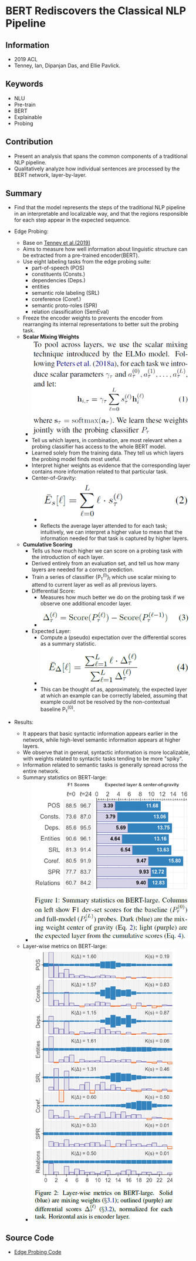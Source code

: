 # BERT Rediscovers the Classical NLP Pipeline
## Information
- 2019 ACL
- Tenney, Ian, Dipanjan Das, and Ellie Pavlick.

## Keywords
- NLU
- Pre-train
- BERT
- Explainable
- Probing

## Contribution
- Present an analysis that spans the common components of a traditional NLP pipeline.
- Qualitatively analyze how individual sentences are processed by the BERT network, layer-by-layer.

## Summary
- Find that the model represents the steps of the traditional NLP pipeline in an interpretable and localizable way, and that the regions responsible for each step appear in the expected sequence.

- Edge Probing:
	- Base on [Tenney et al.(2019)](https://arxiv.org/abs/1905.06316)
	- Aims to measure how well information about linguistic structure can be extracted from a pre-trained encoder(BERT).
	- Use eight labeling tasks from the edge probing suite:
		- part-of-speech (POS)
		- constituents (Consts.)
		- dependencies (Deps.)
		- entities
		- semantic role labeling (SRL)
		- coreference (Coref.)
		- semantic proto-roles (SPR)
		- relation classification (SemEval)
	- Freeze the encoder weights to prevents the encoder from rearranging its internal representations to better suit the probing task.
	- **Scalar Mixing Weights**
		- ![Scalar Mixing Weights](pic/BERT_Rediscovers_the_Classical_NLP_Pipeline_fig1.PNG)
		- Tell us which layers, in combination, are most relevant when a probing classifier has access to the whole BERT model.
		- Learned solely from the training data. They tell us which layers the probing model finds most useful.
		- Interpret higher weights as evidence that the corresponding layer contains more information related to that particular task.
		- Center-of-Gravity:
			- ![Center-of-Gravity](pic/BERT_Rediscovers_the_Classical_NLP_Pipeline_fig2.PNG)
			- Reflects the average layer attended to for each task; intuitively, we can interpret a higher value to mean that the information needed for that task is captured by higher layers.
	- **Cumulative Scoring**
		- Tells us how much higher we can score on a probing task with the introduction of each layer.
		- Derived entirely from an evaluation set, and tell us how many layers are needed for a correct prediction.
		- Train a series of classifier {P<sub>τ</sub><sup>(l)</sup>}<sub>l</sub> which use scalar mixing to attend to current layer as well as all previous layers.
		- Differential Score:
			- Measures how much better we do on the probing task if we observe one additional encoder layer.
			- ![Differential Score](pic/BERT_Rediscovers_the_Classical_NLP_Pipeline_fig3.PNG)
		- Expected Layer:
			- Compute a (pseudo) expectation over the differential scores as a summary statistic.
			- ![Expected Layer](pic/BERT_Rediscovers_the_Classical_NLP_Pipeline_fig4.PNG)
			- This can be thought of as, approximately, the expected layer at which an example can be correctly labeled, assuming that example could not be resolved by the non-contextual baseline P<sub>τ</sub><sup>(0)</sup>.

- Results:
	- It appears that basic syntactic information appears earlier in the network, while high-level semantic information appears at higher layers.
	- We observe that in general, syntactic information is more localizable, with weights related to syntactic tasks tending to be more "spiky".
	- Information related to semantic tasks is generally spread across the entire network.
	- Summary statistics on BERT-large:
		- ![Summary statistics on BERT-large](pic/BERT_Rediscovers_the_Classical_NLP_Pipeline_fig5.PNG)
	- Layer-wise metrics on BERT-large:
		- ![Layer-wise metrics on BERT-large](pic/BERT_Rediscovers_the_Classical_NLP_Pipeline_fig6.PNG)

## Source Code
- [Edge Probing Code](https://github.com/jsalt18-sentence-repl/jiant)